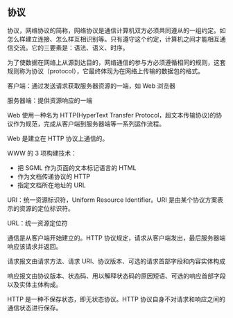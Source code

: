 ## 协议

协议，网络协议的简称，网络协议是通信计算机双方必须共同遵从的一组约定。如怎么样建立连接、怎么样互相识别等。只有遵守这个约定，计算机之间才能相互通信交流。它的三要素是：语法、语义、时序。

为了使数据在网络上从源到达目的，网络通信的参与方必须遵循相同的规则，这套规则称为协议（protocol），它最终体现为在网络上传输的数据包的格式。

客户端：通过发送请求获取服务器资源的一端，如 Web 浏览器

服务器端：提供资源响应的一端

Web 使用一种名为 HTTP\(HyperText Transfer Protocol，超文本传输协议\)的协议作为规范，完成从客户端到服务器端等一系列运作流程。

Web 是建立在 HTTP 协议上通信的。

WWW 的 3 项构建技术：

* 把 SGML 作为页面的文本标记语言的 HTML
* 作为文档传递协议的 HTTP
* 指定文档所在地址的 URL

URI：统一资源标识符，Uniform Resource Identifier。URI 是由某个协议方案表示的资源的定位标识符。

URL：统一资源定位符

通信是从客户端开始建立的。HTTP 协议规定，请求从客户端发出，最后服务器端响应该请求并返回。

请求报文由请求方法、请求 URI、协议版本、可选的请求首部字段和内容实体构成

响应报文由协议版本、状态码、用以解释状态码的原因短语、可选的响应首部字段以及实体主体构成。

HTTP 是一种不保存状态，即无状态协议。HTTP 协议自身不对请求和响应之间的通信状态进行保存。


